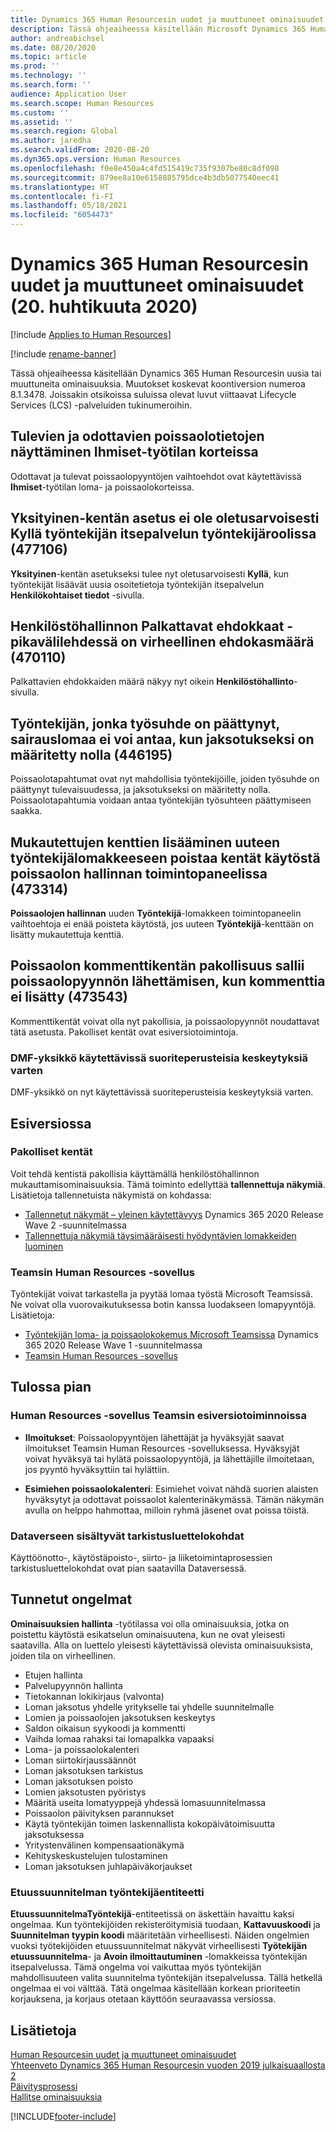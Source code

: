 ```yaml
---
title: Dynamics 365 Human Resourcesin uudet ja muuttuneet ominaisuudet (20. huhtikuuta 2020)
description: Tässä ohjeaiheessa käsitellään Microsoft Dynamics 365 Human Resourcesin 20. elokuuta 2020 julkaistuja uusia tai muuttuneita ominaisuuksia.
author: andreabichsel
ms.date: 08/20/2020
ms.topic: article
ms.prod: ''
ms.technology: ''
ms.search.form: ''
audience: Application User
ms.search.scope: Human Resources
ms.custom: ''
ms.assetid: ''
ms.search.region: Global
ms.author: jaredha
ms.search.validFrom: 2020-08-20
ms.dyn365.ops.version: Human Resources
ms.openlocfilehash: f0e8e450a4c4fd515419c735f9307be80c8df098
ms.sourcegitcommit: 879ee8a10e6158885795dce4b3db5077540eec41
ms.translationtype: HT
ms.contentlocale: fi-FI
ms.lasthandoff: 05/18/2021
ms.locfileid: "6054473"
---
```

# <a name="whats-new-or-changed-in-dynamics-365-human-resources-august-20-2020"></a>Dynamics 365 Human Resourcesin uudet ja muuttuneet ominaisuudet (20. huhtikuuta 2020)

[!include [Applies to Human Resources](../includes/applies-to-hr.md)]

[!include [rename-banner](~/includes/cc-data-platform-banner.md)]

Tässä ohjeaiheessa käsitellään Dynamics 365 Human Resourcesin uusia tai muuttuneita ominaisuuksia. Muutokset koskevat koontiversion numeroa 8.1.3478. Joissakin otsikoissa suluissa olevat luvut viittaavat Lifecycle Services (LCS) -palveluiden tukinumeroihin.

## <a name="show-upcoming-and-pending-leave-of-absence-information-to-cards-in-people-workspace"></a>Tulevien ja odottavien poissaolotietojen näyttäminen Ihmiset-työtilan korteissa

Odottavat ja tulevat poissaolopyyntöjen vaihtoehdot ovat käytettävissä **Ihmiset**-työtilan loma- ja poissaolokorteissa.

## <a name="private-field-isnt-yes-by-default-for-employee-role-in-employee-self-service-477106"></a>Yksityinen-kentän asetus ei ole oletusarvoisesti Kyllä työntekijän itsepalvelun työntekijäroolissa (477106)

**Yksityinen**-kentän asetukseksi tulee nyt oletusarvoisesti **Kyllä**, kun työntekijät lisäävät uusia osoitetietoja työntekijän itsepalvelun **Henkilökohtaiset tiedot** -sivulla. 

## <a name="candidates-to-hire-fasttab-in-personnel-management-shows-an-incorrect-count-of-candidates-470110"></a>Henkilöstöhallinnon Palkattavat ehdokkaat -pikavälilehdessä on virheellinen ehdokasmäärä (470110)

Palkattavien ehdokkaiden määrä näkyy nyt oikein **Henkilöstöhallinto**-sivulla. 

## <a name="cant-enter-sickness-for-terminated-employee-when-accrual-is-set-to-zero-446195"></a>Työntekijän, jonka työsuhde on päättynyt, sairauslomaa ei voi antaa, kun jaksotukseksi on määritetty nolla (446195)

Poissaolotapahtumat ovat nyt mahdollisia työntekijöille, joiden työsuhde on päättynyt tulevaisuudessa, ja jaksotukseksi on määritetty nolla. Poissaolotapahtumia voidaan antaa työntekijän työsuhteen päättymiseen saakka. 

## <a name="adding-custom-fields-to-the-new-worker-form-disables-the-fields-in-the-action-pane-for-manage-leave-473314"></a>Mukautettujen kenttien lisääminen uuteen työntekijälomakkeeseen poistaa kentät käytöstä poissaolon hallinnan toimintopaneelissa (473314)

**Poissaolojen hallinnan** uuden **Työntekijä**-lomakkeen toimintopaneelin vaihtoehtoja ei enää poisteta käytöstä, jos uuteen **Työntekijä**-kenttään on lisätty mukautettuja kenttiä.

## <a name="making-the-leave-comment-field-mandatory-allows-a-leave-request-to-be-submitted-when-no-comment-is-entered-473543"></a>Poissaolon kommenttikentän pakollisuus sallii poissaolopyynnön lähettämisen, kun kommenttia ei lisätty (473543)

Kommenttikentät voivat olla nyt pakollisia, ja poissaolopyynnöt noudattavat tätä asetusta. Pakolliset kentät ovat esiversiotoimintoja.

### <a name="dmf-entity-available-for-accrual-suspensions"></a>DMF-yksikkö käytettävissä suoriteperusteisia keskeytyksiä varten

DMF-yksikkö on nyt käytettävissä suoriteperusteisia keskeytyksiä varten.

## <a name="in-preview"></a>Esiversiossa

### <a name="mandatory-fields"></a>Pakolliset kentät

Voit tehdä kentistä pakollisia käyttämällä henkilöstöhallinnon mukauttamisominaisuuksia. Tämä toiminto edellyttää **tallennettuja näkymiä**. Lisätietoja tallennetuista näkymistä on kohdassa:

- [Tallennetut näkymät – yleinen käytettävyys](/dynamics365-release-plan/2020wave2/finance-operations/finance-operations-crossapp-capabilities/saved-views--general-availability) Dynamics 365 2020 Release Wave 2 -suunnitelmassa
- [Tallennettuja näkymiä täysimääräisesti hyödyntävien lomakkeiden luominen](../fin-ops-core/dev-itpro/user-interface/understanding-saved-views.md)

### <a name="human-resources-application-in-teams"></a>Teamsin Human Resources -sovellus

Työntekijät voivat tarkastella ja pyytää lomaa työstä Microsoft Teamsissä. Ne voivat olla vuorovaikutuksessa botin kanssa luodakseen lomapyyntöjä. Lisätietoja:

- [Työntekijän loma- ja poissaolokokemus Microsoft Teamsissa](/dynamics365-release-plan/2020wave1/dynamics365-human-resources/employee-leave-absence-experience-teams) Dynamics 365 2020 Release Wave 1 -suunnitelmassa
- [Teamsin Human Resources -sovellus](./hr-admin-teams-leave-app.md)

## <a name="coming-soon"></a>Tulossa pian

### <a name="human-resources-app-in-teams-preview-features"></a>Human Resources -sovellus Teamsin esiversiotoiminnoissa
 
-  **Ilmoitukset**: Poissaolopyyntöjen lähettäjät ja hyväksyjät saavat ilmoitukset Teamsin Human Resources -sovelluksessa. Hyväksyjät voivat hyväksyä tai hylätä poissaolopyyntöjä, ja lähettäjille ilmoitetaan, jos pyyntö hyväksyttiin tai hylättiin.
 
- **Esimiehen poissaolokalenteri**: Esimiehet voivat nähdä suorien alaisten hyväksytyt ja odottavat poissaolot kalenterinäkymässä. Tämän näkymän avulla on helppo hahmottaa, milloin ryhmä jäsenet ovat poissa töistä.

### <a name="checklist-entities-included-in-dataverse"></a>Dataverseen sisältyvät tarkistusluettelokohdat

Käyttöönotto-, käytöstäpoisto-, siirto- ja liiketoimintaprosessien tarkistusluettelokohdat ovat pian saatavilla Dataversessä.

## <a name="known-issues"></a>Tunnetut ongelmat

**Ominaisuuksien hallinta** -työtilassa voi olla ominaisuuksia, jotka on poistettu käytöstä esikatselun ominaisuutena, kun ne ovat yleisesti saatavilla. Alla on luettelo yleisesti käytettävissä olevista ominaisuuksista, joiden tila on virheellinen. 

- Etujen hallinta
- Palvelupyynnön hallinta
- Tietokannan lokikirjaus (valvonta)
- Loman jaksotus yhdelle yritykselle tai yhdelle suunnitelmalle
- Lomien ja poissaolojen jaksotuksen keskeytys
- Saldon oikaisun syykoodi ja kommentti
- Vaihda lomaa rahaksi tai lomapalkka vapaaksi
- Loma- ja poissaolokalenteri
- Loman siirtokirjaussäännöt
- Loman jaksotuksen tarkistus
- Loman jaksotuksen poisto
- Lomien jaksotusten pyöristys
- Määritä useita lomatyyppejä yhdessä lomasuunnitelmassa
- Poissaolon päivityksen parannukset
- Käytä työntekijän toimen laskennallista kokopäivätoimisuutta jaksotuksessa
- Yritystenvälinen kompensaationäkymä
- Kehityskeskustelujen tulostaminen
- Loman jaksotuksen juhlapäiväkorjaukset

### <a name="benefit-plan-employee-entity"></a>Etuussuunnitelman työntekijäentiteetti 

**EtuussuunnitelmaTyöntekijä**-entiteetissä on äskettäin havaittu kaksi ongelmaa. Kun työntekijöiden rekisteröitymisiä tuodaan, **Kattavuuskoodi** ja **Suunnitelman tyypin koodi** määritetään virheellisesti. Näiden ongelmien vuoksi työtekijöiden etuussuunnitelmat näkyvät virheellisesti **Työtekijän etuussuunnitelma**- ja **Avoin ilmoittautuminen** -lomakkeissa työntekijän itsepalvelussa. Tämä ongelma voi vaikuttaa myös työntekijän mahdollisuuteen valita suunnitelma työntekijän itsepalvelussa. Tällä hetkellä ongelmaa ei voi välttää. Tätä ongelmaa käsitellään korkean prioriteetin korjauksena, ja korjaus otetaan käyttöön seuraavassa versiossa.

## <a name="see-also"></a>Lisätietoja

[Human Resourcesin uudet ja muuttuneet ominaisuudet](hr-admin-whats-new.md)</br>
[Yhteenveto Dynamics 365 Human Resourcesin vuoden 2019 julkaisuaallosta 2](/dynamics365-release-plan/2019wave2/dynamics365-human-resources/)</br>
[Päivitysprosessi](hr-admin-setup-update-process.md)</br>
[Hallitse ominaisuuksia](hr-admin-manage-features.md)


[!INCLUDE[footer-include](../includes/footer-banner.md)]